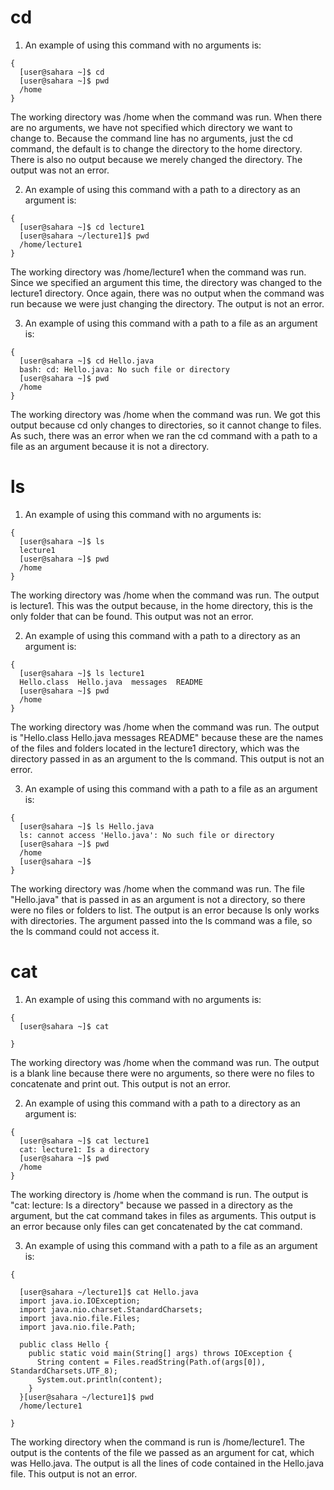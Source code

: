 # cd
1. An example of using this command with no arguments is:
```
{
  [user@sahara ~]$ cd
  [user@sahara ~]$ pwd
  /home
}
```

The working directory was /home when the command was run. 
When there are no arguments, we have not specified which directory we want to change to. Because the command line has no arguments, just the cd command, the default is to change the directory to the home directory. There is also no output because we merely changed the directory. The output was not an error.

2. An example of using this command with a path to a directory as an argument is:
```
{
  [user@sahara ~]$ cd lecture1
  [user@sahara ~/lecture1]$ pwd
  /home/lecture1
}
```
The working directory was /home/lecture1 when the command was run. 
Since we specified an argument this time, the directory was changed to the lecture1 directory. Once again, there was no output when the command was run because we were just changing the directory. The output is not an error.

3. An example of using this command with a path to a file as an argument is:
```
{
  [user@sahara ~]$ cd Hello.java
  bash: cd: Hello.java: No such file or directory
  [user@sahara ~]$ pwd
  /home
}
```
The working directory was /home when the command was run.
We got this output because cd only changes to directories, so it cannot change to files. As such, there was an error when we ran the cd command with a path to a file as an argument because it is not a directory. 

# ls 
1. An example of using this command with no arguments is:
```
{
  [user@sahara ~]$ ls
  lecture1
  [user@sahara ~]$ pwd
  /home
}
```
The working directory was /home when the command was run. The output is lecture1. This was the output because, in the home directory, this is the only folder that can be found. This output was not an error.

2. An example of using this command with a path to a directory as an argument is:
```
{
  [user@sahara ~]$ ls lecture1
  Hello.class  Hello.java  messages  README
  [user@sahara ~]$ pwd
  /home
}
```
The working directory was /home when the command was run. The output is "Hello.class Hello.java messages README" because these are the names of the files and folders located in the lecture1 directory, which was the directory passed in as an argument to the ls command. This output is not an error.

3. An example of using this command with a path to a file as an argument is:
```
{
  [user@sahara ~]$ ls Hello.java
  ls: cannot access 'Hello.java': No such file or directory
  [user@sahara ~]$ pwd
  /home
  [user@sahara ~]$ 
}
```
The working directory was /home when the command was run. The file "Hello.java" that is passed in as an argument is not a directory, so there were no files or folders to list. The output is an error because ls only works with directories. The argument passed into the ls command was a file, so the ls command could not access it. 

# cat
1. An example of using this command with no arguments is:
   
```
{
  [user@sahara ~]$ cat
   
}
```
The working directory was /home when the command was run. The output is a blank line because there were no arguments, so there were no files to concatenate and print out. This output is not an error. 

2. An example of using this command with a path to a directory as an argument is:
   
```
{
  [user@sahara ~]$ cat lecture1
  cat: lecture1: Is a directory
  [user@sahara ~]$ pwd
  /home
}
```
The working directory is /home when the command is run. The output is "cat: lecture: Is a directory" because we passed in a directory as the argument, but the cat command takes in files as arguments. This output is an error because only files can get concatenated by the cat command.

3. An example of using this command with a path to a file as an argument is:
   
```
{

  [user@sahara ~/lecture1]$ cat Hello.java
  import java.io.IOException;
  import java.nio.charset.StandardCharsets;
  import java.nio.file.Files;
  import java.nio.file.Path;
  
  public class Hello {
    public static void main(String[] args) throws IOException {
      String content = Files.readString(Path.of(args[0]), StandardCharsets.UTF_8);    
      System.out.println(content);
    }
  }[user@sahara ~/lecture1]$ pwd
  /home/lecture1

}
```
The working directory when the command is run is /home/lecture1. The output is the contents of the file we passed as an argument for cat, which was Hello.java. The output is all the lines of code contained in the Hello.java file. This output is not an error. 
